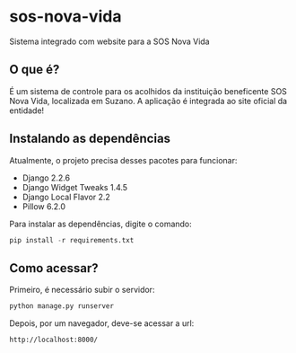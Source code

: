 # sos-nova-vida
Sistema integrado com website para a SOS Nova Vida

## O que é?

É um sistema de controle para os acolhidos da instituição beneficente SOS Nova Vida, localizada em Suzano. A aplicação é integrada ao site oficial da entidade!

## Instalando as dependências

Atualmente, o projeto precisa desses pacotes para funcionar:
* Django 2.2.6
* Django Widget Tweaks 1.4.5
* Django Local Flavor 2.2
* Pillow 6.2.0

Para instalar as dependências, digite o comando:
~~~python
pip install -r requirements.txt
~~~

## Como acessar?

Primeiro, é necessário subir o servidor:
~~~python
python manage.py runserver
~~~

Depois, por um navegador, deve-se acessar a url:
~~~
http://localhost:8000/
~~~
